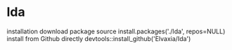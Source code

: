 # Ida

installation
download package source
install.packages('./Ida', repos=NULL)
install from Github directly
devtools::install_github('Elvaxia/Ida')
